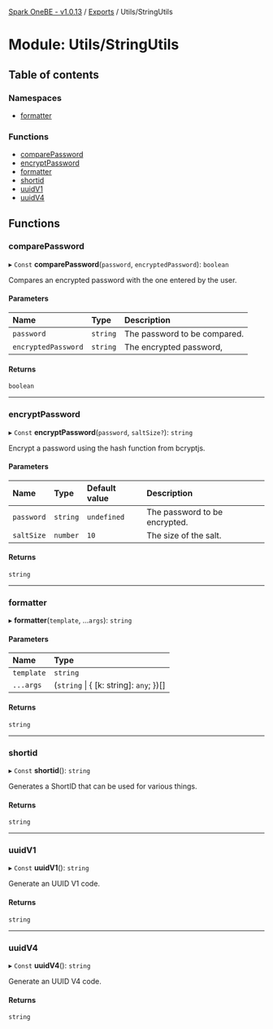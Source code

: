 [Spark OneBE - v1.0.13](../README.md) / [Exports](../modules.md) / Utils/StringUtils

# Module: Utils/StringUtils

## Table of contents

### Namespaces

- [formatter](Utils_StringUtils.formatter.md)

### Functions

- [comparePassword](Utils_StringUtils.md#comparepassword)
- [encryptPassword](Utils_StringUtils.md#encryptpassword)
- [formatter](Utils_StringUtils.md#formatter)
- [shortid](Utils_StringUtils.md#shortid)
- [uuidV1](Utils_StringUtils.md#uuidv1)
- [uuidV4](Utils_StringUtils.md#uuidv4)

## Functions

### comparePassword

▸ `Const` **comparePassword**(`password`, `encryptedPassword`): `boolean`

Compares an encrypted password with the one entered by the user.

#### Parameters

| Name | Type | Description |
| :------ | :------ | :------ |
| `password` | `string` | The password to be compared. |
| `encryptedPassword` | `string` | The encrypted password, |

#### Returns

`boolean`

___

### encryptPassword

▸ `Const` **encryptPassword**(`password`, `saltSize?`): `string`

Encrypt a password using the hash function from bcryptjs.

#### Parameters

| Name | Type | Default value | Description |
| :------ | :------ | :------ | :------ |
| `password` | `string` | `undefined` | The password to be encrypted. |
| `saltSize` | `number` | `10` | The size of the salt. |

#### Returns

`string`

___

### formatter

▸ **formatter**(`template`, ...`args`): `string`

#### Parameters

| Name | Type |
| :------ | :------ |
| `template` | `string` |
| `...args` | (`string` \| { [k: string]: `any`;  })[] |

#### Returns

`string`

___

### shortid

▸ `Const` **shortid**(): `string`

Generates a ShortID that can be used for various things.

#### Returns

`string`

___

### uuidV1

▸ `Const` **uuidV1**(): `string`

Generate an UUID V1 code.

#### Returns

`string`

___

### uuidV4

▸ `Const` **uuidV4**(): `string`

Generate an UUID V4 code.

#### Returns

`string`
